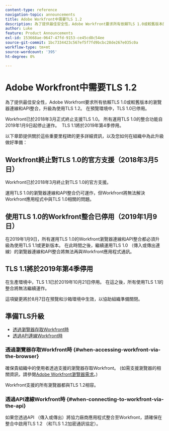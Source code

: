 ```yaml
---
content-type: reference
navigation-topic: announcements
title: Adobe Workfront中需要TLS 1.2
description: 為了提供最佳安全性，Adobe Workfront要求所有依賴TLS 1.0或較舊版本的瀏覽器連線和API整合，升級為使用TLS 1.2。在預覽環境中，TLS 1.0已停用。
author: Luke
feature: Product Announcements
exl-id: 153668ae-0647-47fd-9153-ce45cd8c54ee
source-git-commit: 1bc7334423c567ef5f7fd9bcbc28de267e035c0a
workflow-type: tm+mt
source-wordcount: '395'
ht-degree: 0%

---
```


# Adobe Workfront中需要TLS 1.2

為了提供最佳安全性，Adobe Workfront要求所有依賴TLS 1.0或較舊版本的瀏覽器連線和API整合，升級為使用TLS 1.2。 在預覽環境中，TLS 1.0已停用。

Workfront已於2018年3月正式終止支援TLS 1.0。 所有運用TLS 1.0的整合功能自2019年1月9日起停止運作。  TLS 1.1將於2019年第4季停用。

以下章節提供關於這些重要里程碑的更多詳細資訊，以及您如何在組織中為此升級做好準備：

## Workfront終止對TLS 1.0的官方支援（2018年3月5日）

Workfront已於2018年3月終止對TLS 1.0的官方支援。

運用TLS 1.0的瀏覽器連線和API整合仍可運作，但Workfront將無法解決Workfront應用程式中與TLS 1.0相關的問題。

## 使用TLS 1.0的Workfront整合已停用（2019年1月9日）

在2019年1月9日，所有運用TLS 1.0的Workfront瀏覽器連線和API整合都必須升級為使用TLS 1.1或更新版本。 在此時間之後，繼續運用TLS 1.0 （傳入或傳出連線）的瀏覽器連線和API整合將無法再與Workfront應用程式通訊。 

## TLS 1.1將於2019年第4季停用

在生產環境中，TLS 1.1已於2019年10月21日停用。 在這之後，所有使用TLS 1.1的整合將無法繼續運作。

這項變更將於8月7日在預覽和沙箱環境中生效，以協助組織準備關閉。

## 準備TLS升級

* [透過瀏覽器存取Workfront時](#when-accessing-workfront-via-the-browser)
* [透過API連線Workfront時](#when-connecting-to-workfront-via-the-api)

### 透過瀏覽器存取Workfront時 {#when-accessing-workfront-via-the-browser}

確保貴組織中的使用者透過支援的瀏覽器存取Workfront。 (如需支援瀏覽器的相關資訊，請參閱[Adobe Workfront瀏覽器需求](../../../workfront-basics/workfront-browser-requirements.md)。)

Workfront支援的所有瀏覽器都與TLS 1.2相容。

### 透過API連線Workfront時 {#when-connecting-to-workfront-via-the-api}

如果您透過API （傳入或傳出）將協力廠商應用程式整合至Workfront，請確保在整合中啟用TLS 1.2 （和TLS 1.2加密通訊協定）。
